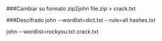 ###Cambiar su formato
zip2john file.zip > crack.txt

###Descifrado
john --wordlist=dict.txt --rule=all hashes.txt

john --wordlist=rockyou.txt crack.txt


